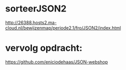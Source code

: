 # sorteerJSON2

http://26388.hosts2.ma-cloud.nl/bewijzenmap/periode2.1/fro/JSON2/index.html

# vervolg opdracht:

https://github.com/eniciodehaas/JSON-webshop

